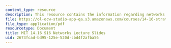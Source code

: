 ```yaml
---
content_type: resource
description: This resource contains the information regarding networks lecture slides.
file: https://ol-ocw-studio-app-qa.s3.amazonaws.com/courses/14-16-strategy-and-information-spring-2016/2673fcadbd95125e520dcbd4f2afba56_MIT14_16S16_networks.pdf
file_type: application/pdf
resourcetype: Document
title: MIT 14.16 S16 Networks Lecture Slides
uid: 2673fcad-bd95-125e-520d-cbd4f2afba56
---
```

